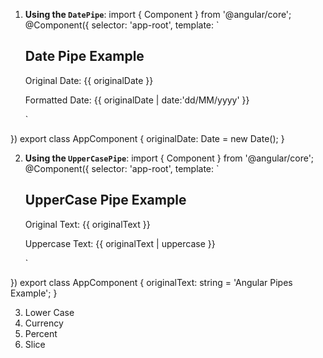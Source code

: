 1. **Using the `DatePipe`**: 
    import { Component } from '@angular/core';
@Component({
  selector: 'app-root',
  template: `
    <h2>Date Pipe Example</h2>
    <p>Original Date: {{ originalDate }}</p>
    <p>Formatted Date: {{ originalDate | date:'dd/MM/yyyy' }}</p>`
})
export class AppComponent {
  originalDate: Date = new Date();
}


2.  **Using the `UpperCasePipe`**:
 import { Component } from '@angular/core';
@Component({
  selector: 'app-root',
  template: `
    <h2>UpperCase Pipe Example</h2>
    <p>Original Text: {{ originalText }}</p>
    <p>Uppercase Text: {{ originalText | uppercase }}</p> `
})
export class AppComponent {
  originalText: string = 'Angular Pipes Example';
}

3. Lower Case
4. Currency
5. Percent
6. Slice
